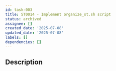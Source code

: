 ```yaml
---
id: task-003
title: ST0014 - Implement organize_st.sh script
status: archived
assignee: []
created_date: '2025-07-08'
updated_date: '2025-07-08'
labels: []
dependencies: []
---
```


## Description
